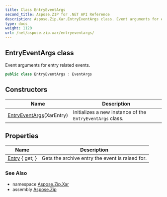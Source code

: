 ```yaml
---
title: Class EntryEventArgs
second_title: Aspose.ZIP for .NET API Reference
description: Aspose.Zip.Xar.EntryEventArgs class. Event arguments for entry related events
type: docs
weight: 1120
url: /net/aspose.zip.xar/entryeventargs/
---
```

## EntryEventArgs class

Event arguments for entry related events.

```csharp
public class EntryEventArgs : EventArgs
```

## Constructors

| Name | Description |
| --- | --- |
| [EntryEventArgs](entryeventargs/)(XarEntry) | Initializes a new instance of the `EntryEventArgs` class. |

## Properties

| Name | Description |
| --- | --- |
| [Entry](../../aspose.zip.xar/entryeventargs/entry/) { get; } | Gets the archive entry the event is raised for. |

### See Also

* namespace [Aspose.Zip.Xar](../../aspose.zip.xar/)
* assembly [Aspose.Zip](../../)


